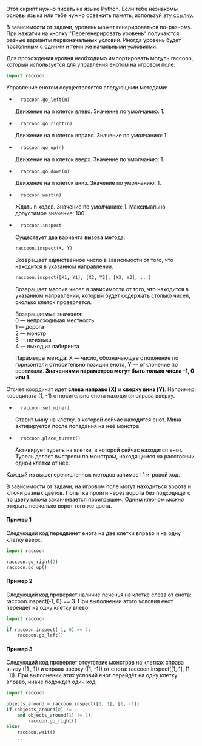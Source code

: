 <span style="color: #000;">Этот скрипт нужно писать на языке Python. Если тебе незнакомы основы языка или тебе нужно освежить память, используй <a href="https://docs.python.org/3/tutorial/index.html" target="_blank" rel="nofollow">эту ссылку</a>.</span>

<span style="color: #000;">В зависимости от задачи, уровень может генерироваться по-разному. При нажатии на кнопку "Перегенерировать уровень" получаются разные варианты первоначальных условий. Иногда уровень будет постоянным с одними и теми же начальными условиями.</span>

<span style="color: #000;">Для прохождения уровня необходимо импортировать модуль raccoon, который используется для управления енотом на игровом поле:</span>
```python
import raccoon
```

<span style="color: #000;">Управление енотом осуществляется следующими методами:</span>
* ```python
    raccoon.go_left(n)
    ```
    <p style="color: #000;">Движение на n клеток влево. Значение по умолчанию: 1.</p>

* ```python
    raccoon.go_right(n)
    ```
    <p style="color: #000;">Движение на n клеток вправо. Значение по умолчанию: 1.</p>

* ```python
    raccoon.go_up(n)
    ```
    <p style="color: #000;">Движение на n клеток вверх. Значение по умолчанию: 1.</p>

* ```python
    raccoon.go_down(n)
    ```
    <p style="color: #000;">Движение на n клеток вниз. Значение по умолчанию: 1.</p>

* ```python
    raccoon.wait(n)
    ```
    <p style="color: #000;">Ждать n ходов. Значение по умолчанию: 1. Максимально допустимое значение: 100.</p>
    
* ```python
    raccoon.inspect
    ```
    <p style="color: #000;">Существует два варианта вызова метода:</p>

    ```python
    raccoon.inspect(X, Y)
    ```
    <p style="color: #000;">Возвращает единственное число в зависимости от того, что находится в указанном направлении.</p>

    ```python
    raccoon.inspect([X1, Y1], [X2, Y2], [X3, Y3], ...) 
    ```
    <p style="color: #000;">Возвращает массив чисел в зависимости от того, что находится в указанном направлении, который будет содержать столько чисел, сколько клеток проверяется.</p>
    <p style="color: #000;">
    Возвращаемые значения:<br>
    0 — непроходимая местность<br>
    1 — дорога<br>
    2 — монстр<br>
    3 — печенька<br>
    4 — выход из лабиринта<br>
    </p>
    <p style="color: #000;">Параметры метода: X — число, обозначающее отклонение по горизонтали относительно позиции енота, Y — отклонение по вертикали. <strong style="color: #000;">Значениями параметров могут быть только числа -1, 0 или 1</strong>.
Отсчет координат идет <strong style="color: #000;">слева направо (X)</strong> и <strong style="color: #000;">сверху вниз (Y)</strong>. Например, координата (1, -1) относительно енота находится справа вверху.</p>

* ```python
    raccoon.set_mine()
    ```
    <p style="color: #000;">Ставит мину на клетку, в которой сейчас находится енот. Мина активируется после попадания на неё монстра.</p>

* ```python
    raccoon.place_turret()
    ```
    <p style="color: #000;">Активирует турель на клетке, в которой сейчас находится енот. Турель делает выстрелы по монстрам, находящимся на расстоянии одной клетки от неё.</p>

<p style="color: #000;">Каждый из вышеперечисленных методов занимает 1 игровой ход.</p>

<p style="color: #000;">В зависимости от задачи, на игровом поле могут находиться ворота и ключи разных цветов. Попытка пройти через ворота без подходящего по цвету ключа заканчивается проигрышем. Одним ключом можно открыть несколько ворот того же цвета.</p>

#### <span style="color: #000;">Пример 1</span>
<span style="color: #000;">Следующий код передвинет енота на две клетки вправо и на одну клетку вверх:</span>
```python
import raccoon

raccoon.go_right(2)
raccoon.go_up()
```

#### <span style="color: #000;">Пример 2</span>
<span style="color: #000;">Следующий код проверяет наличие печенья на клетке слева от енота: raccoon.inspect(-1, 0) == 3. При выполнении этого условия енот перейдёт на одну клетку влево:</span>
```python
import raccoon

if raccoon.inspect(-1, 0) == 3:
    raccoon.go_left()
```

#### <span style="color: #000;">Пример 3</span>
<span style="color: #000;">Следующий код проверяет отсутствие монстров на клетках справа внизу ([1 , 1]) и справа вверху ([1, -1]) от енота: raccoon.inspect([1, 1], [1, -1]). При выполнении этих условий енот перейдёт на одну клетку вправо, иначе подождёт один ход:</span>
```python
import raccoon

objects_around = raccoon.inspect([1, 1], [1, -1])
if (objects_around[0] != 2
    and objects_around[1] != 2):
        raccoon.go_right()
else:
    raccoon.wait()
    ...
```